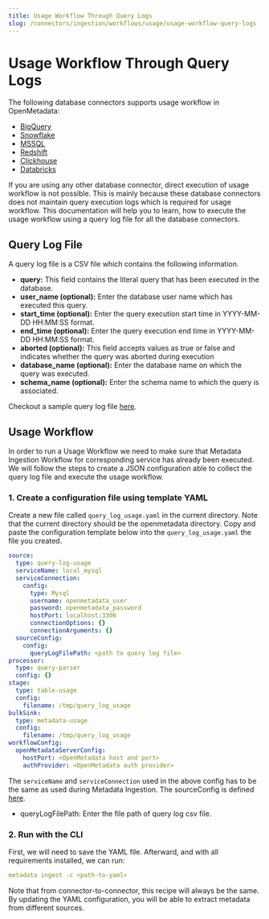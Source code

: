 ```yaml
---
title: Usage Workflow Through Query Logs
slug: /connectors/ingestion/workflows/usage/usage-workflow-query-logs
---
```


# Usage Workflow Through Query Logs

The following database connectors supports usage workflow in OpenMetadata:
- [BigQuery](/connectors/database/bigquery)
- [Snowflake](/connectors/database/snowflake)
- [MSSQL](/connectors/database/mssql)
- [Redshift](/connectors/database/redshift)
- [Clickhouse](/connectors/database/clickhouse)
- [Databricks](/connectors/database/databricks)

If you are using any other database connector, direct execution of usage workflow is not possible. This is mainly because these database connectors does not maintain query execution logs which is required for usage workflow. This documentation will help you to learn, how to execute the usage workflow using a query log file for all the database connectors.

## Query Log File
A query log file is a CSV file which contains the following information.

- **query:** This field contains the literal query that has been executed in the database.
- **user_name (optional):** Enter the database user name which has executed this query.
- **start_time (optional):** Enter the query execution start time in YYYY-MM-DD HH:MM:SS format.
- **end_time (optional):** Enter the query execution end time in YYYY-MM-DD HH:MM:SS format.
- **aborted (optional):** This field accepts values as true or false and indicates whether the query was aborted during execution
- **database_name (optional):** Enter the database name on which the query was executed.
- **schema_name (optional):** Enter the schema name to which the query is associated.

Checkout a sample query log file [here](https://github.com/open-metadata/OpenMetadata/blob/main/ingestion/examples/sample_data/glue/query_log.csv).

## Usage Workflow
In order to run a Usage Workflow we need to make sure that Metadata Ingestion Workflow for corresponding service has already been executed. We will follow the steps to create a JSON configuration able to collect the query log file and execute the usage workflow.

### 1. Create a configuration file using template YAML
Create a new file called `query_log_usage.yaml` in the current directory. Note that the current directory should be the openmetadata directory.
Copy and paste the configuration template below into the `query_log_usage.yaml` the file you created. 
```yaml
source:
  type: query-log-usage
  serviceName: local_mysql
  serviceConnection:
    config:
      type: Mysql
      username: openmetadata_user
      password: openmetadata_password
      hostPort: localhost:3306
      connectionOptions: {}
      connectionArguments: {}
  sourceConfig:
    config:
      queryLogFilePath: <path to query log file>
processor:
  type: query-parser
  config: {}
stage:
  type: table-usage
  config:
    filename: /tmp/query_log_usage
bulkSink:
  type: metadata-usage
  config:
    filename: /tmp/query_log_usage
workflowConfig:
  openMetadataServerConfig:
    hostPort: <OpenMetadata host and port>
    authProvider: <OpenMetadata auth provider>
```
The `serviceName` and `serviceConnection` used in the above config has to be the same as used during Metadata Ingestion.
The sourceConfig is defined [here](https://github.com/open-metadata/OpenMetadata/blob/main/openmetadata-spec/src/main/resources/json/schema/metadataIngestion/databaseServiceQueryUsagePipeline.json).
- queryLogFilePath: Enter the file path of query log csv file.

### 2. Run with the CLI
First, we will need to save the YAML file. Afterward, and with all requirements installed, we can run:
```yaml
metadata ingest -c <path-to-yaml>
```
Note that from connector-to-connector, this recipe will always be the same. By updating the YAML configuration, you will be able to extract metadata from different sources.
